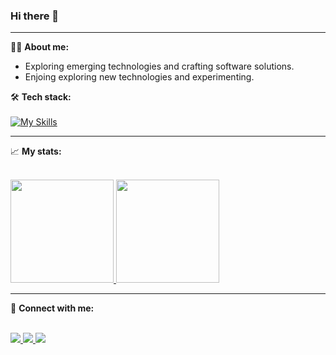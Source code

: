 ### Hi there 👋
-----
:technologist: **About me:**
- Exploring emerging technologies and crafting software solutions.
- Enjoing exploring new technologies and experimenting.

:hammer_and_wrench: **Tech stack:**<br><br>
[![My Skills](https://skillicons.dev/icons?i=python,django,fastapi,postgres,sqlite,mysql,redis,docker,git,linux,postman,vscode,react,css,html)](https://skillicons.dev)

-----
:chart_with_upwards_trend: **My stats:**<br><br>
<div> 
  <a href="https://github.com/anuraghazra/github-readme-stats">
    <img height="165" src="https://github-readme-stats.vercel.app/api?username=idkthisnik&&hide=contribs,prs&rank_icon=github&show_icons=true&theme=dark#gh-dark-mode-only)&description_lines_count=2"/>
  </a>
  <a href="https://github.com/anuraghazra/github-readme-stats">
    <img height="165" src="https://github-readme-stats.vercel.app/api/top-langs/?username=idkthisnik&layout=compact&theme=dark#gh-dark-mode-only&description_lines_count=2"/>
  </a>
</div>

-----
:handshake:	**Connect with me:**<br><br>
<div> 
  <a href="https://www.linkedin.com/in/mykyta-batluk-0a26682b2/">
    <img src="https://img.shields.io/badge/linkedin-%230077B5.svg?style=for-the-badge&logo=linkedin&logoColor=white"/>
  </a>
  <a href="https://gmail.com">
    <img src="https://img.shields.io/badge/idkthisnik@gmail.com-D14836?style=for-the-badge&logo=gmail&logoColor=white"/>
  </a>
  <a href="https://discord.com">
    <img src="https://img.shields.io/badge/ID: 300695566676131862-%235865F2.svg?style=for-the-badge&logo=discord&logoColor=white"/>
  </a>
</div>
